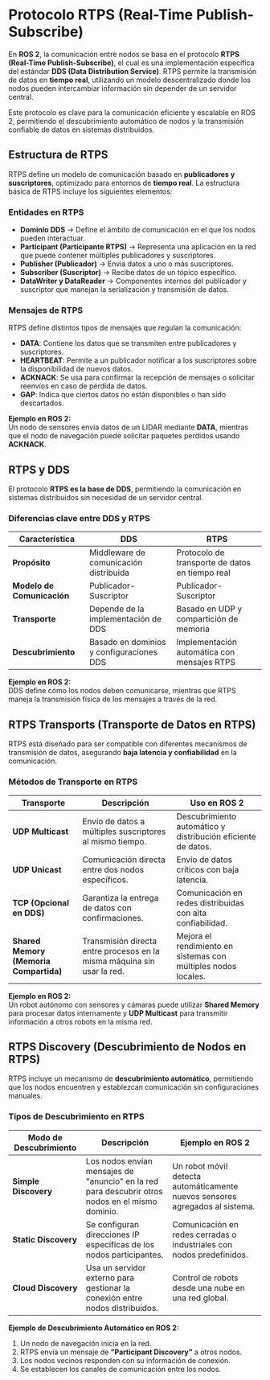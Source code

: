 # Protocolo RTPS (Real-Time Publish-Subscribe)

En **ROS 2**, la comunicación entre nodos se basa en el protocolo **RTPS (Real-Time Publish-Subscribe)**, el cual es una implementación específica del estándar **DDS (Data Distribution Service)**. RTPS permite la transmisión de datos en **tiempo real**, utilizando un modelo descentralizado donde los nodos pueden intercambiar información sin depender de un servidor central.  

Este protocolo es clave para la comunicación eficiente y escalable en ROS 2, permitiendo el descubrimiento automático de nodos y la transmisión confiable de datos en sistemas distribuidos.  

## Estructura de RTPS

RTPS define un modelo de comunicación basado en **publicadores y suscriptores**, optimizado para entornos de **tiempo real**. La estructura básica de RTPS incluye los siguientes elementos:  

### Entidades en RTPS

- **Dominio DDS** → Define el ámbito de comunicación en el que los nodos pueden interactuar.  
- **Participant (Participante RTPS)** → Representa una aplicación en la red que puede contener múltiples publicadores y suscriptores.  
- **Publisher (Publicador)** → Envia datos a uno o más suscriptores.  
- **Subscriber (Suscriptor)** → Recibe datos de un tópico específico.  
- **DataWriter y DataReader** → Componentes internos del publicador y suscriptor que manejan la serialización y transmisión de datos.  

### Mensajes de RTPS

RTPS define distintos tipos de mensajes que regulan la comunicación:  

- **DATA**: Contiene los datos que se transmiten entre publicadores y suscriptores.  
- **HEARTBEAT**: Permite a un publicador notificar a los suscriptores sobre la disponibilidad de nuevos datos.  
- **ACKNACK**: Se usa para confirmar la recepción de mensajes o solicitar reenvíos en caso de pérdida de datos.  
- **GAP**: Indica que ciertos datos no están disponibles o han sido descartados.  

**Ejemplo en ROS 2:**  
Un nodo de sensores envía datos de un LIDAR mediante **DATA**, mientras que el nodo de navegación puede solicitar paquetes perdidos usando **ACKNACK**.  

## RTPS y DDS

El protocolo **RTPS es la base de DDS**, permitiendo la comunicación en sistemas distribuidos sin necesidad de un servidor central.  

### Diferencias clave entre DDS y RTPS

| **Característica** | **DDS** | **RTPS** |
|------------------|--------|--------|
| **Propósito** | Middleware de comunicación distribuida | Protocolo de transporte de datos en tiempo real |
| **Modelo de Comunicación** | Publicador-Suscriptor | Publicador-Suscriptor |
| **Transporte** | Depende de la implementación de DDS | Basado en UDP y compartición de memoria |
| **Descubrimiento** | Basado en dominios y configuraciones DDS | Implementación automática con mensajes RTPS |

**Ejemplo en ROS 2:**  
DDS define cómo los nodos deben comunicarse, mientras que RTPS maneja la transmisión física de los mensajes a través de la red.  

## RTPS Transports (Transporte de Datos en RTPS)

RTPS está diseñado para ser compatible con diferentes mecanismos de transmisión de datos, asegurando **baja latencia y confiabilidad** en la comunicación.  

### Métodos de Transporte en RTPS

| **Transporte** | **Descripción** | **Uso en ROS 2** |
|--------------|---------------|------------------|
| **UDP Multicast** | Envío de datos a múltiples suscriptores al mismo tiempo. | Descubrimiento automático y distribución eficiente de datos. |
| **UDP Unicast** | Comunicación directa entre dos nodos específicos. | Envío de datos críticos con baja latencia. |
| **TCP (Opcional en DDS)** | Garantiza la entrega de datos con confirmaciones. | Comunicación en redes distribuidas con alta confiabilidad. |
| **Shared Memory (Memoria Compartida)** | Transmisión directa entre procesos en la misma máquina sin usar la red. | Mejora el rendimiento en sistemas con múltiples nodos locales. |

**Ejemplo en ROS 2:**  
Un robot autónomo con sensores y cámaras puede utilizar **Shared Memory** para procesar datos internamente y **UDP Multicast** para transmitir información a otros robots en la misma red.  

## RTPS Discovery (Descubrimiento de Nodos en RTPS)

RTPS incluye un mecanismo de **descubrimiento automático**, permitiendo que los nodos encuentren y establezcan comunicación sin configuraciones manuales.  

### Tipos de Descubrimiento en RTPS

| **Modo de Descubrimiento** | **Descripción** | **Ejemplo en ROS 2** |
|---------------------------|---------------|------------------|
| **Simple Discovery** | Los nodos envían mensajes de "anuncio" en la red para descubrir otros nodos en el mismo dominio. | Un robot móvil detecta automáticamente nuevos sensores agregados al sistema. |
| **Static Discovery** | Se configuran direcciones IP específicas de los nodos participantes. | Comunicación en redes cerradas o industriales con nodos predefinidos. |
| **Cloud Discovery** | Usa un servidor externo para gestionar la conexión entre nodos distribuidos. | Control de robots desde una nube en una red global. |

**Ejemplo de Descubrimiento Automático en ROS 2:**  
1. Un nodo de navegación inicia en la red.  
1. RTPS envía un mensaje de **"Participant Discovery"** a otros nodos.  
1. Los nodos vecinos responden con su información de conexión.  
1. Se establecen los canales de comunicación entre los nodos.  

